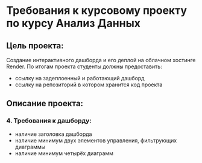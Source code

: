# Требования к курсовому проекту по курсу Анализ Данных

## Цель проекта: 
Создание интерактивного дашборда и его деплой на облачном хостинге Render. По итогам проекта студенты должны предоставить:
* ссылку на задеплоенный и работающий дашборд
* ссылку на репозиторий в котором хранится код проекта

## Описание проекта:
### 4. Требования к дашборду:
* наличие заголовка дашборда
* наличие минимум двух элементов управления, фильтрующих диаграммы
* наличие минимум четырёх диаграмм
